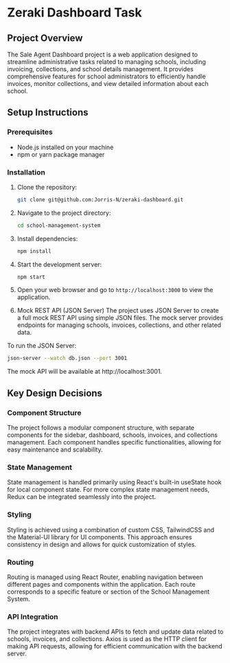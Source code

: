 # Zeraki Dashboard Task

## Project Overview

The Sale Agent Dashboard project is a web application designed to streamline administrative tasks related to managing schools, including invoicing, collections, and school details management. It provides comprehensive features for school administrators to efficiently handle invoices, monitor collections, and view detailed information about each school.

## Setup Instructions

### Prerequisites

- Node.js installed on your machine
- npm or yarn package manager

### Installation

1. Clone the repository:
   ```bash
   git clone git@github.com:Jorris-N/zeraki-dashboard.git
   ```


2. Navigate to the project directory:
   ```bash
   cd school-management-system
   ```

3. Install dependencies:
   ```bash
   npm install
   ```

4. Start the development server:
   ```bash
   npm start
   ```

5. Open your web browser and go to `http://localhost:3000` to view the application.

6. Mock REST API (JSON Server)
    The project uses JSON Server to create a full mock REST API using simple JSON files. The mock server provides endpoints for managing schools, invoices, collections, and other related data.

To run the JSON Server:
```bash
json-server --watch db.json --port 3001
```
The mock API will be available at http://localhost:3001.

## Key Design Decisions

### Component Structure

The project follows a modular component structure, with separate components for the sidebar, dashboard, schools, invoices, and collections management. Each component handles specific functionalities, allowing for easy maintenance and scalability.

### State Management

State management is handled primarily using React's built-in useState hook for local component state. For more complex state management needs, Redux can be integrated seamlessly into the project.

### Styling

Styling is achieved using a combination of custom CSS, TailwindCSS and the Material-UI library for UI components. This approach ensures consistency in design and allows for quick customization of styles.

### Routing

Routing is managed using React Router, enabling navigation between different pages and components within the application. Each route corresponds to a specific feature or section of the School Management System.

### API Integration

The project integrates with backend APIs to fetch and update data related to schools, invoices, and collections. Axios is used as the HTTP client for making API requests, allowing for efficient communication with the backend server.
